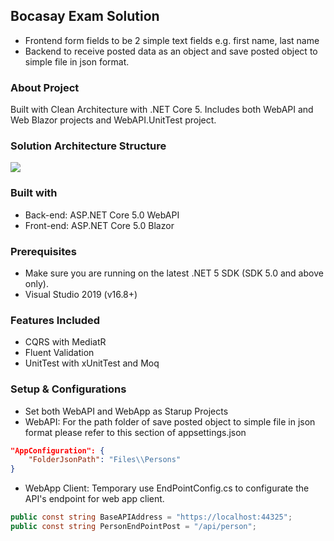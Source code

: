 ## Bocasay Exam Solution
- Frontend form fields to be 2 simple text fields e.g. first name, last name
- Backend to receive posted data as an object and save posted object to simple file in json format. 
### About Project
Built with Clean Architecture with .NET Core 5. Includes both WebAPI and Web Blazor projects and WebAPI.UnitTest project.
### Solution Architecture Structure
![](https://i.imgur.com/rQL7zYK.png)
### Built with
-   Back-end: ASP.NET Core 5.0 WebAPI
-   Front-end: ASP.NET Core 5.0 Blazor
### Prerequisites
- Make sure you are running on the latest .NET 5 SDK (SDK 5.0 and above only).
- Visual Studio 2019 (v16.8+)
### Features Included
- CQRS with MediatR
- Fluent Validation
- UnitTest with xUnitTest and Moq
### Setup & Configurations
- Set both WebAPI and WebApp as Starup Projects 
- WebAPI: For the path folder of save posted object to simple file in json format please refer to this section of appsettings.json
``` appsettings.json
"AppConfiguration": {
    "FolderJsonPath": "Files\\Persons"
}
```

- WebApp Client: Temporary use EndPointConfig.cs to configurate the API's endpoint for web app client.
``` EndPointConfig.cs
public const string BaseAPIAddress = "https://localhost:44325";
public const string PersonEndPointPost = "/api/person";
```
